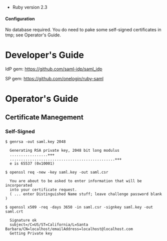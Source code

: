 * Ruby version 2.3

#### Configuration

No database required. You do need to pake some self-signed certificates in tmp; see Operator's Guide.

# Developer's Guide

IdP gem: https://github.com/saml-idp/saml_idp  

SP gem: https://github.com/onelogin/ruby-saml

# Operator's Guide

## Certificate Manegement

### Self-Signed

```
$ genrsa -out saml.key 2048

  Generating RSA private key, 2048 bit long modulus
  .................+++
  ...............................................+++
  e is 65537 (0x10001)

$ openssl req -new -key saml.key -out saml.csr

  You are about to be asked to enter information that will be incorporated
  into your certificate request.
  ( ... enter Distinguished Name stuff; leave challenge password blank )

$ openssl x509 -req -days 3650 -in saml.csr -signkey saml.key -out saml.crt

  Signature ok
  subject=/C=US/ST=California/L=Santa Barbara/CN=localhost/emailAddress=localhost@localhost.com
  Getting Private key
```
